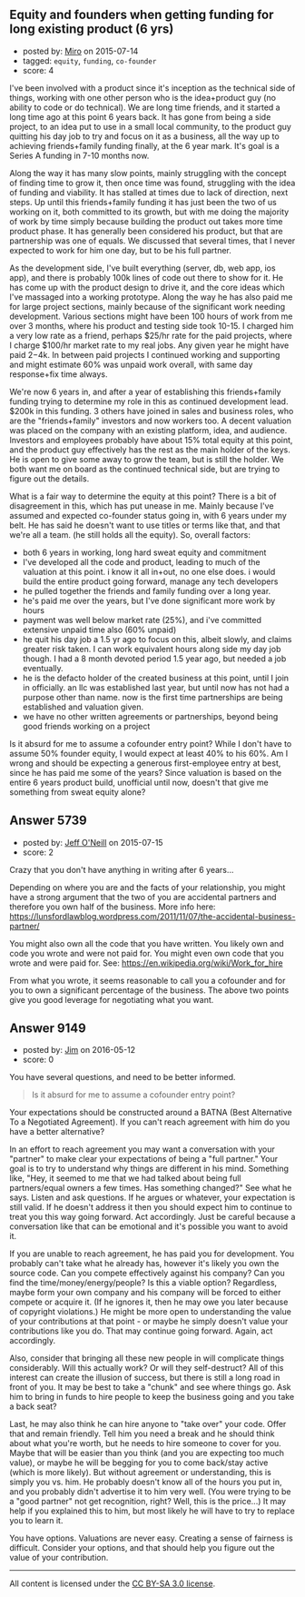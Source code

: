 ## Equity and founders when getting funding for long existing product (6 yrs)

- posted by: [Miro](https://stackexchange.com/users/2005656/miro) on 2015-07-14
- tagged: `equity`, `funding`, `co-founder`
- score: 4

I've been involved with a product since it's inception as the technical side of things, working with one other person who is the idea+product guy (no ability to code or do technical).  We are long time friends, and it started a long time ago at this point 6 years back. It has gone from being a side project, to an idea put to use in a small local community, to the product guy quitting his day job to try and focus on it as a business, all the way up to achieving friends+family funding finally, at the 6 year mark.  It's goal is a Series A funding in 7-10 months now.   

Along the way it has many slow points, mainly struggling with the concept of finding time to grow it, then once time was found, struggling with the idea of funding and viability. It has stalled at times due to lack of direction, next steps. Up until this friends+family funding it has just been the two of us working on it, both committed to its growth, but with me doing the majority of work by time simply because building the product out takes more time product phase.  It has generally been considered his product, but that are partnership was one of equals.  We discussed that several times, that I never expected to work for him one day, but to be his full partner. 

As the development side, I've built everything (server, db, web app, ios app), and there is probably 100k lines of code out there to show for it.  He has come up with the product design to drive it, and the core ideas which I've massaged into a working prototype.  Along the way he has also paid me for large project sections, mainly because of the significant work needing development.  Various sections might have been 100 hours of work from me over 3 months, where his product and testing side took 10-15.  I charged him a very low rate as a friend, perhaps $25/hr rate for the paid projects, where I charge $100/hr market rate to my real jobs.  Any given year he might have paid $2-$4k.  In between paid projects I continued working and supporting and might estimate 60% was unpaid work overall, with same day response+fix time always.

We're now 6 years in, and after a year of establishing this friends+family funding trying to determine my role in this as continued development lead.  $200k in this funding.  3 others have joined in sales and business roles, who are the "friends+family" investors and now workers too.  A decent valuation was placed on the company with an existing platform, idea, and audience.  Investors and employees probably have about 15% total equity at this point, and the product guy effectively has the rest as the main holder of the keys.  He is open to give some away to grow the team, but is still the holder.  We both want me on board as the continued technical side, but are trying to figure out the details.

What is a fair way to determine the equity at this point?  There is a bit of disagreement in this, which has put unease in me.  Mainly because I've assumed and expected co-founder status going in, with 6 years under my belt.  He has said he doesn't want to use titles or terms like that, and that we're all a team. (he still holds all the equity).  So, overall factors:

- both 6 years in working, long hard sweat equity and commitment
- I've developed all the code and product, leading to much of the valuation at this point.  i know it all in+out, no one else does.  i would build the entire product going forward, manage any tech developers
- he pulled together the friends and family funding over a long year.
- he's paid me over the years, but I've done significant more work by hours
- payment was well below market rate (25%), and i've committed extensive unpaid time also (60% unpaid)
- he quit his day job a 1.5 yr ago to focus on this, albeit slowly, and claims greater risk taken.  I can work equivalent hours along side my day job though. I had a 8 month devoted period 1.5 year ago, but needed a job eventually.
- he is the defacto holder of the created business at this point, until I join in officially.  an llc was established last year, but until now has not had a purpose other than name.  now is the first time partnerships are being established and valuation given.
-  we have no other written agreements or partnerships, beyond being good friends working on a project

Is it absurd for me to assume a cofounder entry point?  While I don't have to assume 50% founder equity, I would expect at least 40% to his 60%.  Am I wrong and should be expecting a generous first-employee entry at best, since he has paid me some of the years?  Since valuation is based on the entire 6 years product build, unofficial until now, doesn't that give me something from sweat equity alone?  




## Answer 5739

- posted by: [Jeff O'Neill](https://stackexchange.com/users/46273/jeff-o-neill) on 2015-07-15
- score: 2

Crazy that you don't have anything in writing after 6 years...

Depending on where you are and the facts of your relationship, you might have a strong argument that the two of you are accidental partners and therefore you own half of the business.  More info here: https://lunsfordlawblog.wordpress.com/2011/11/07/the-accidental-business-partner/

You might also own all the code that you have written.  You likely own and code you wrote and were not paid for.  You might even own code that you wrote and were paid for.  See: https://en.wikipedia.org/wiki/Work_for_hire

From what you wrote, it seems reasonable to call you a cofounder and for you to own a significant percentage of the business.  The above two points give you good leverage for negotiating what you want.



## Answer 9149

- posted by: [Jim](https://stackexchange.com/users/351236/jim) on 2016-05-12
- score: 0

You have several questions, and need to be better informed.

> Is it absurd for me to assume a cofounder entry point?

Your expectations should be constructed around a BATNA (Best Alternative To a Negotiated Agreement). If you can't reach agreement with him do you have a better alternative? 

In an effort to reach agreement you may want a conversation with your "partner" to make clear your expectations of being a "full partner." Your goal is to try to understand why things are different in his mind. Something like, "Hey, it seemed to me that we had talked about being full partners/equal owners a few times. Has something changed?" See what he says. Listen and ask questions. If he argues or whatever, your expectation is still valid. If he doesn't address it then you should expect him to continue to treat you this way going forward. Act accordingly. Just be careful because a conversation like that can be emotional and it's possible you want to avoid it.  

If you are unable to reach agreement, he has paid you for development. You probably can't take what he already has, however it's likely you own the source code. Can you compete effectively against his company? Can you find the time/money/energy/people? Is this a viable option? Regardless, maybe form your own company and his company will be forced to either compete or acquire it. (If he ignores it, then he may owe you later because of copyright violations.) He might be more open to understanding the value of your contributions at that point - or maybe he simply doesn't value your contributions like you do. That may continue going forward. Again, act accordingly.

Also, consider that bringing all these new people in will complicate things considerably. Will this actually work? Or will they self-destruct? All of this interest can create the illusion of success, but there is still a long road in front of you. It may be best to take a "chunk" and see where things go. Ask him to bring in funds to hire people to keep the business going and you take a back seat?

Last, he may also think he can hire anyone to "take over" your code. Offer that and remain friendly. Tell him you need a break and he should think about what you're worth, but he needs to hire someone to cover for you. Maybe that will be easier than you think (and you are expecting too much value), or maybe he will be begging for you to come back/stay active (which is more likely). But without agreement or understanding, this is simply you vs. him. He probably doesn't know all of the hours you put in, and you probably didn't advertise it to him very well. (You were trying to be a "good partner" not get recognition, right? Well, this is the price...) It may help if you explained this to him, but most likely he will have to try to replace you to learn it.

You have options. Valuations are never easy. Creating a sense of fairness is difficult. Consider your options, and that should help you figure out the value of your contribution. 



---

All content is licensed under the [CC BY-SA 3.0 license](https://creativecommons.org/licenses/by-sa/3.0/).
